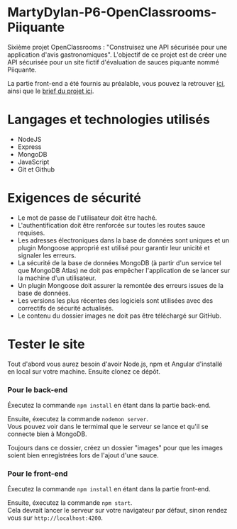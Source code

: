 # MartyDylan-P6-OpenClassrooms-Piiquante

Sixième projet OpenClassrooms : "Construisez une API sécurisée pour une application d'avis gastronomiques". L'objectif de ce projet est de créer une API sécurisée pour un site fictif d'évaluation de sauces piquante nommé Piiquante.

La partie front-end a été fournis au préalable, vous pouvez la retrouver [ici](https://github.com/OpenClassrooms-Student-Center/Web-Developer-P6), ainsi que le [brief du projet ici](https://s3.eu-west-1.amazonaws.com/course.oc-static.com/projects/DWJ_FR_P6/Requirements_DW_P6.pdf).

# Langages et technologies utilisés

* NodeJS
* Express
* MongoDB
* JavaScript
* Git et Github

# Exigences de sécurité

* Le mot de passe de l'utilisateur doit être haché.
* L'authentification doit être renforcée sur toutes les routes sauce requises.
* Les adresses électroniques dans la base de données sont uniques et un plugin Mongoose approprié est utilisé pour garantir leur unicité et signaler les erreurs.
* La sécurité de la base de données MongoDB (à partir d'un service tel que  MongoDB Atlas) ne doit pas empêcher l'application de se lancer sur la machine d'un utilisateur.
* Un plugin Mongoose doit assurer la remontée des erreurs issues de la base de données.
* Les versions les plus récentes des logiciels sont utilisées avec des correctifs de sécurité actualisés.
* Le contenu du dossier images ne doit pas être téléchargé sur GitHub.

# Tester le site

Tout d'abord vous aurez besoin d'avoir Node.js, npm et Angular d'installé en local sur votre machine. Ensuite clonez ce dépôt.

### Pour le back-end

Éxecutez la commande `npm install` en étant dans la partie back-end.

Ensuite, éxecutez la commande `nodemon server`.   
Vous pouvez voir dans le termimal que le serveur se lance et qu'il se connecte bien à MongoDB.

Toujours dans ce dossier, créez un dossier "images" pour que les images soient bien enregistrées lors de l'ajout d'une sauce.

### Pour le front-end

Éxecutez la commande `npm install` en étant dans la partie front-end.

Ensuite, éxecutez la commande `npm start`.   
Cela devrait lancer le serveur sur votre navigateur par défaut, sinon rendez vous sur `http://localhost:4200`.
